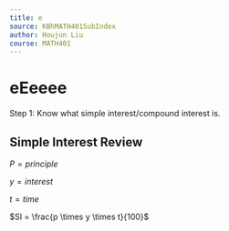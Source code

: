 ```yaml
---
title: e
source: KBhMATH401SubIndex
author: Houjun Liu
course: MATH401
---
```


# eEeeee

Step 1: Know what simple interest/compound interest is.

## Simple Interest Review

$P = principle$

$y = interest$

$t = time$ 

$SI = \frac{p \times y \times t}{100}$
